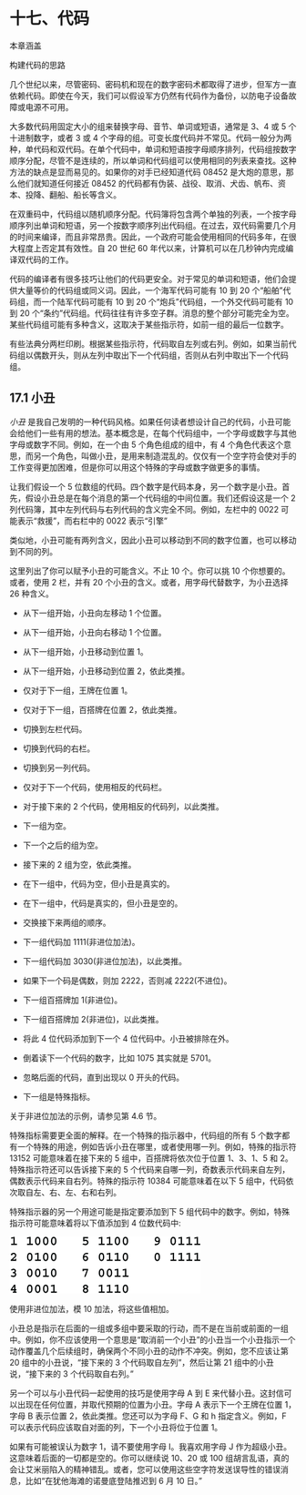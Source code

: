 # 十七、代码

本章涵盖

构建代码的思路

几个世纪以来，尽管密码、密码机和现在的数字密码术都取得了进步，但军方一直依赖代码。即使在今天，我们可以假设军方仍然有代码作为备份，以防电子设备故障或电源不可用。

大多数代码用固定大小的组来替换字母、音节、单词或短语，通常是 3、4 或 5 个十进制数字，或者 3 或 4 个字母的组。可变长度代码并不常见。代码一般分为两种，单代码和双代码。在单个代码中，单词和短语按字母顺序排列，代码组按数字顺序分配，尽管不是连续的，所以单词和代码组可以使用相同的列表来查找。这种方法的缺点是显而易见的。如果你的对手已经知道代码 08452 是大炮的意思，那么他们就知道任何接近 08452 的代码都有伪装、战役、取消、犬齿、帆布、资本、投降、翻船、船长等含义。

在双重码中，代码组以随机顺序分配。代码簿将包含两个单独的列表，一个按字母顺序列出单词和短语，另一个按数字顺序列出代码组。在过去，双代码需要几个月的时间来编译，而且非常昂贵。因此，一个政府可能会使用相同的代码多年，在很大程度上否定其有效性。自 20 世纪 60 年代以来，计算机可以在几秒钟内完成编译双代码的工作。

代码的编译者有很多技巧让他们的代码更安全。对于常见的单词和短语，他们会提供大量等价的代码组或同义词。因此，一个海军代码可能有 10 到 20 个“船舶”代码组，而一个陆军代码可能有 10 到 20 个“炮兵”代码组，一个外交代码可能有 10 到 20 个“条约”代码组。代码往往有许多空子群。消息的整个部分可能完全为空。某些代码组可能有多种含义，这取决于某些指示符，如前一组的最后一位数字。

有些法典分两栏印刷。根据某些指示符，代码取自左列或右列。例如，如果当前代码组以偶数开头，则从左列中取出下一个代码组，否则从右列中取出下一个代码组。

## 17.1 小丑

*小丑* 是我自己发明的一种代码风格。如果任何读者想设计自己的代码，小丑可能会给他们一些有用的想法。基本概念是，在每个代码组中，一个字母或数字与其他字母或数字不同。例如，在一个由 5 个角色组成的组中，有 4 个角色代表这个意思，而另一个角色，叫做小丑，是用来制造混乱的。仅仅有一个空字符会使对手的工作变得更加困难，但是你可以用这个特殊的字母或数字做更多的事情。

让我们假设一个 5 位数组的代码。四个数字是代码本身，另一个数字是小丑。首先，假设小丑总是在每个消息的第一个代码组的中间位置。我们还假设这是一个 2 列代码簿，其中左列代码与右列代码的含义完全不同。例如，左栏中的 0022 可能表示“救援”，而右栏中的 0022 表示“引擎”

类似地，小丑可能有两列含义，因此小丑可以移动到不同的数字位置，也可以移动到不同的列。

这里列出了你可以赋予小丑的可能含义。不止 10 个。你可以挑 10 个你想要的。或者，使用 2 栏，并有 20 个小丑的含义。或者，用字母代替数字，为小丑选择 26 种含义。

*   从下一组开始，小丑向左移动 1 个位置。

*   从下一组开始，小丑向右移动 1 个位置。

*   从下一组开始，小丑移动到位置 1。

*   从下一组开始，小丑移动到位置 2，依此类推。

*   仅对于下一组，王牌在位置 1。

*   仅对于下一组，百搭牌在位置 2，依此类推。

*   切换到左栏代码。

*   切换到代码的右栏。

*   切换到另一列代码。

*   仅对于下一个代码，使用相反的代码栏。

*   对于接下来的 2 个代码，使用相反的代码列，以此类推。

*   下一组为空。

*   下一个之后的组为空。

*   接下来的 2 组为空，依此类推。

*   在下一组中，代码为空，但小丑是真实的。

*   在下一组中，代码是真实的，但小丑是空的。

*   交换接下来两组的顺序。

*   下一组代码加 1111(非进位加法)。

*   下一组代码加 3030(非进位加法)，以此类推。

*   如果下一个码是偶数，则加 2222，否则减 2222(不进位)。

*   下一组百搭牌加 1(非进位)。

*   下一组百搭牌加 2(非进位)，以此类推。

*   将此 4 位代码添加到下一个 4 位代码中。小丑被排除在外。

*   倒着读下一个代码的数字，比如 1075 其实就是 5701。

*   忽略后面的代码，直到出现以 0 开头的代码。

*   下一组是特殊指标。

关于非进位加法的示例，请参见第 4.6 节。

特殊指标需要更全面的解释。在一个特殊的指示器中，代码组的所有 5 个数字都有一个特殊的用途，例如告诉小丑在哪里，或者使用哪一列。例如，特殊的指示符 13152 可能意味着在接下来的 5 组中，百搭牌将依次位于位置 1、3、1、5 和 2。特殊指示符还可以告诉接下来的 5 个代码来自哪一列，奇数表示代码来自左列，偶数表示代码来自右列。特殊的指示符 10384 可能意味着在以下 5 组中，代码依次取自左、右、左、右和右列。

特殊指示器的另一个用途可能是指定要添加到下 5 组代码中的数字。例如，特殊指示符可能意味着将以下值添加到 4 位数代码中:

![17-unnumb-1](img/17-unnumb-1.png)

使用非进位加法，模 10 加法，将这些值相加。

小丑总是指示在后面的一组或多组中要采取的行动，而不是在当前或前面的一组中。例如，你不应该使用一个意思是“取消前一个小丑”的小丑当一个小丑指示一个动作覆盖几个后续组时，确保两个不同小丑的动作不冲突。例如，您不应该让第 20 组中的小丑说，“接下来的 3 个代码取自左列”，然后让第 21 组中的小丑说，“接下来的 3 个代码取自右列。”

另一个可以与小丑代码一起使用的技巧是使用字母 A 到 E 来代替小丑。这封信可以出现在任何位置，并取代预期的位置为小丑。字母 A 表示下一个王牌在位置 1，字母 B 表示位置 2，依此类推。您还可以为字母 F、G 和 h 指定含义。例如，F 可以表示代码应该取自对面的列，下一个小丑将位于位置 1。

如果有可能被误认为数字 1，请不要使用字母 I。我喜欢用字母 J 作为超级小丑。这意味着后面的一切都是空的。你可以继续说 10、20 或 100 组胡言乱语，真的会让艾米丽陷入的精神错乱。或者，您可以使用这些空字符发送误导性的错误消息，比如“在犹他海滩的诺曼底登陆推迟到 6 月 10 日。”